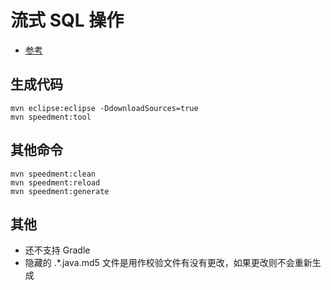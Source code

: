 # 流式 SQL 操作
- [参考](https://github.com/speedment/speedment/)

## 生成代码
```
mvn eclipse:eclipse -DdownloadSources=true
mvn speedment:tool
```

## 其他命令
```
mvn speedment:clean
mvn speedment:reload
mvn speedment:generate
```

## 其他 
- 还不支持 Gradle
- 隐藏的 .*.java.md5 文件是用作校验文件有没有更改，如果更改则不会重新生成